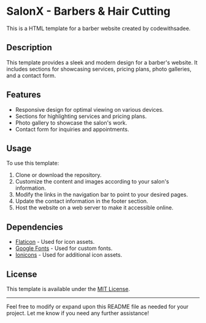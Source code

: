 

# SalonX - Barbers & Hair Cutting

This is a HTML template for a barber website created by codewithsadee.

## Description

This template provides a sleek and modern design for a barber's website. It includes sections for showcasing services, pricing plans, photo galleries, and a contact form.

## Features

- Responsive design for optimal viewing on various devices.
- Sections for highlighting services and pricing plans.
- Photo gallery to showcase the salon's work.
- Contact form for inquiries and appointments.

## Usage

To use this template:

1. Clone or download the repository.
2. Customize the content and images according to your salon's information.
3. Modify the links in the navigation bar to point to your desired pages.
4. Update the contact information in the footer section.
5. Host the website on a web server to make it accessible online.

## Dependencies

- [Flaticon](https://www.flaticon.com/) - Used for icon assets.
- [Google Fonts](https://fonts.google.com/) - Used for custom fonts.
- [Ionicons](https://ionicons.com/) - Used for additional icon assets.

## License

This template is available under the [MIT License](LICENSE).

---

Feel free to modify or expand upon this README file as needed for your project. Let me know if you need any further assistance!
